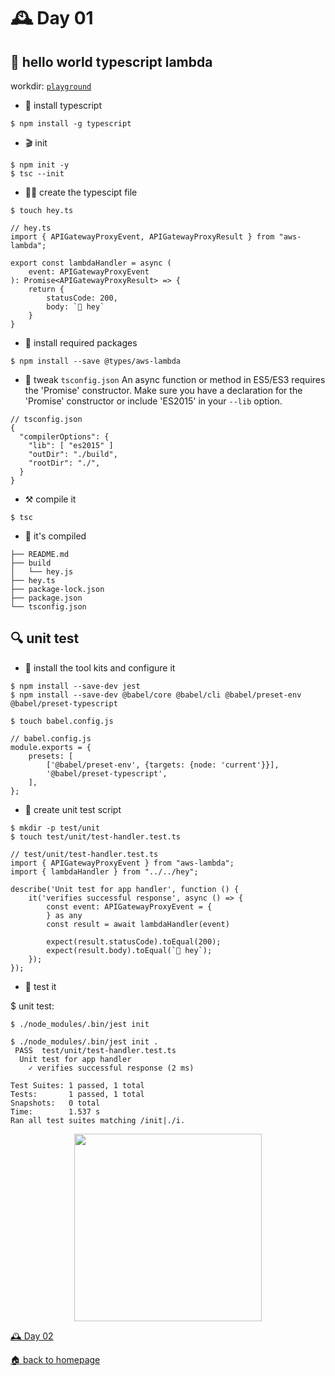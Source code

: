 
# 🕰️ Day 01 

## 👋 hello world typescript lambda

workdir: [`playground`](https://github.com/applegreengrape/serverless-ts-log/tree/day-01/playground)

- 🍺 install typescript
```
$ npm install -g typescript
```

- 🎬 init 
```
$ npm init -y
$ tsc --init
```

- ✍🏻 create the typescipt file
```
$ touch hey.ts

// hey.ts
import { APIGatewayProxyEvent, APIGatewayProxyResult } from "aws-lambda";

export const lambdaHandler = async (
    event: APIGatewayProxyEvent
): Promise<APIGatewayProxyResult> => {
    return {
        statusCode: 200,
        body: `👋 hey`
    }
}
```

- 🍺 install required packages
```
$ npm install --save @types/aws-lambda
```

- 🔧 tweak `tsconfig.json`
An async function or method in ES5/ES3 requires the 'Promise' constructor. Make sure you have a declaration for the 'Promise' constructor or include 'ES2015' in your `--lib` option.
```
// tsconfig.json
{
  "compilerOptions": {
    "lib": [ "es2015" ]
    "outDir": "./build",
    "rootDir": "./",
  }
}
```

- ⚒️ compile it
```
$ tsc
```

- 🥳 it's compiled 
```
├── README.md
├── build
│   └── hey.js
├── hey.ts
├── package-lock.json
├── package.json
└── tsconfig.json
```

## 🔍 unit test

- 🍺 install the tool kits and configure it
```
$ npm install --save-dev jest
$ npm install --save-dev @babel/core @babel/cli @babel/preset-env @babel/preset-typescript
``` 
```
$ touch babel.config.js

// babel.config.js
module.exports = {
    presets: [
        ['@babel/preset-env', {targets: {node: 'current'}}],
        '@babel/preset-typescript',
    ],
};
```

- 🧪 create unit test script
```
$ mkdir -p test/unit
$ touch test/unit/test-handler.test.ts

// test/unit/test-handler.test.ts
import { APIGatewayProxyEvent } from "aws-lambda";
import { lambdaHandler } from "../../hey";

describe('Unit test for app handler', function () {
    it('verifies successful response', async () => {
        const event: APIGatewayProxyEvent = {
        } as any
        const result = await lambdaHandler(event)

        expect(result.statusCode).toEqual(200);
        expect(result.body).toEqual(`👋 hey`);
    });
});
```

- 🦾 test it

$ unit test:
```
$ ./node_modules/.bin/jest init

$ ./node_modules/.bin/jest init .
 PASS  test/unit/test-handler.test.ts
  Unit test for app handler
    ✓ verifies successful response (2 ms)

Test Suites: 1 passed, 1 total
Tests:       1 passed, 1 total
Snapshots:   0 total
Time:        1.537 s
Ran all test suites matching /init|./i.

```
<p align="center">
  <img width=300 src="https://media.giphy.com/media/j4FjeSKl2nn5R89cmi/giphy.gif">
</p>

[🕰️ Day 02](https://github.com/applegreengrape/serverless-ts-log/tree/day-02/day-02)

[🏠 back to homepage](https://github.com/applegreengrape/serverless-ts-log)